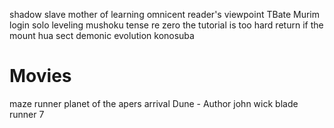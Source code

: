 shadow slave
mother of learning 
omnicent reader's viewpoint
TBate
Murim login 
solo leveling
mushoku tense
re zero
the tutorial is too hard
return if the mount hua sect
demonic evolution
konosuba



# Movies
maze runner
planet of the apers
arrival
Dune - Author
john wick
blade runner
7
